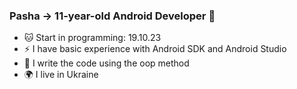 ### Pasha -> 11-year-old Android Developer  👋

- 🐱 Start in programming: 19.10.23
- ⚡ I have basic experience with Android SDK and Android Studio
- 🌱 I write the code using the oop method
- 🌍 I live in Ukraine 
<!--
**Deizerok/Deizerok** is a ✨ _special_ ✨ repository because its `README.md` (this file) appears on your GitHub profile.

Here are some ideas to get you started:

- 🔭 I’m currently working on ...
- 🌱 I’m currently learning ...
- 👯 I’m looking to collaborate on ...
- 🤔 I’m looking for help with ...
- 💬 Ask me about ...
- 📫 How to reach me: ...
- 😄 Pronouns: ...
- ⚡ Fun fact: ...
-->
